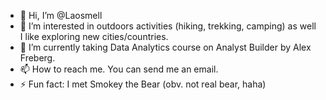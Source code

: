 - 👋 Hi, I’m @Laosmell
- 👀 I’m interested in outdoors activities (hiking, trekking, camping) as well I like exploring new cities/countries.
- 🌱 I’m currently taking Data Analytics course on Analyst Builder by Alex Freberg.
- 📫 How to reach me. You can send me an email. 
- ⚡ Fun fact: I met Smokey the Bear (obv. not real bear, haha)

<!---
Laosmell/Laosmell is a ✨ special ✨ repository because its `README.md` (this file) appears on your GitHub profile.
You can click the Preview link to take a look at your changes.
--->
